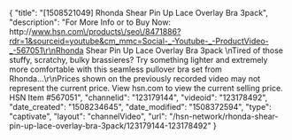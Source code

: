 {
    "title": "[1508521049] Rhonda Shear Pin Up Lace Overlay Bra 3pack",
    "description": "For More Info or to Buy Now: http:\/\/www.hsn.com\/products\/seo\/8471886?rdr=1&sourceid=youtube&cm_mmc=Social-_-Youtube-_-ProductVideo-_-567051\r\nRhonda Shear Pin Up Lace Overlay Bra 3pack \nTired of those stuffy, scratchy, bulky brassieres? Try something lighter and extremely more comfortable with this seamless pullover bra set from Rhonda...\r\nPrices shown on the previously recorded video may not represent the current price.  View hsn.com to view the current selling price. HSN Item #567051",
    "channelid": "123179144",
    "videoid": "123178492",
    "date_created": "1508234645",
    "date_modified": "1508372594",
    "type": "captivate",
    "layout": "channelVideo",
    "url": "\/hsn-network\/rhonda-shear-pin-up-lace-overlay-bra-3pack\/123179144-123178492"
}